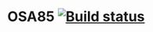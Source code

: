 # OSA85 [![Build status](https://ci.appveyor.com/api/projects/status/uhoeki0c2ob7h4ya?svg=true)](https://ci.appveyor.com/project/OSA85/aqa-selenide)
